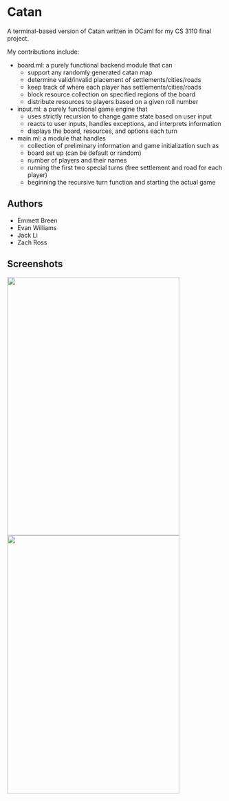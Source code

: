 # Catan 
A terminal-based version of Catan written in OCaml for my CS 3110 final project.

My contributions include:

- board.ml: a purely functional backend module that can
  - support any randomly generated catan map
  - determine valid/invalid placement of settlements/cities/roads
  - keep track of where each player has settlements/cities/roads
  - block resource collection on specified regions of the board
  - distribute resources to players based on a given roll number
- input.ml: a purely functional game engine that
  - uses strictly recursion to change game state based on user input
  - reacts to user inputs, handles exceptions, and interprets information
  - displays the board, resources, and options each turn
- main.ml: a module that handles
  - collection of preliminary information and game initialization such as
   - board set up (can be default or random)
   - number of players and their names
  - running the first two special turns (free settlement and road for each player)
  - beginning the recursive turn function and starting the actual game



## Authors
- Emmett Breen
- Evan Williams
- Jack Li
- Zach Ross


## Screenshots
<img src ="https://user-images.githubusercontent.com/90010213/146633149-60218925-de62-4b3c-bc1d-e4f1079187bd.png" width = "400" height = "600"/>  <img src="https://user-images.githubusercontent.com/90010213/146633157-9b205d0c-2070-4722-b940-420109438be0.png" width = "400" height = "600"/>

